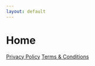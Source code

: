 ```yaml
---
layout: default
---
```



# Home

[Privacy Policy](/Privacy-Policy)
[Terms & Conditions](/Terms-Conditions)
